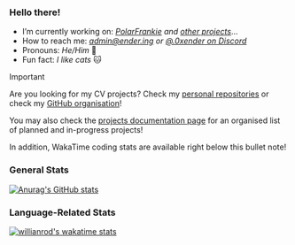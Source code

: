 ### Hello there!

- I’m currently working on: *[PolarFrankie](https://github.com/Ender-ing/frankie) and [other projects](https://github.com/Ender-ing)*...
- How to reach me: *[admin@ender.ing](mailto:admin@ender.ing) or [*@.0xender* on Discord](https://discord.com/users/527265594345783316)*
- Pronouns: *He/Him* 👀
- Fun fact: *I like cats* 🐱

> [!IMPORTANT]
> Are you looking for my CV projects?
> Check my [personal repositories](https://github.com/0xENDER?tab=repositories)
> or check my [GitHub organisation](https://github.com/Ender-ing)!
>
> You may also check the [projects documentation page](https://docs.ender.ing/docs/contribution/intro/#projects) for an organised list of planned and in-progress projects!
>
> In addition, WakaTime coding stats are available right below this bullet note!

### General Stats

[![Anurag's GitHub stats](https://github-readme-stats.vercel.app/api?username=0xENDER&theme=dark)](https://github.com/anuraghazra/github-readme-stats)

### Language-Related Stats

[![willianrod's wakatime stats](https://github-readme-stats.vercel.app/api/wakatime?username=0xENDER&layout=compact&theme=dark)](https://github.com/anuraghazra/github-readme-stats)
